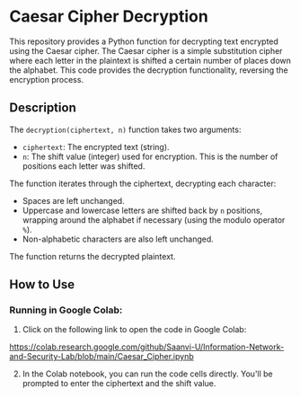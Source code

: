 
# Caesar Cipher Decryption

This repository provides a Python function for decrypting text encrypted using the Caesar cipher.  The Caesar cipher is a simple substitution cipher where each letter in the plaintext is shifted a certain number of places down the alphabet.  This code provides the decryption functionality, reversing the encryption process.

## Description

The `decryption(ciphertext, n)` function takes two arguments:

*   `ciphertext`: The encrypted text (string).
*   `n`: The shift value (integer) used for encryption. This is the number of positions each letter was shifted.

The function iterates through the ciphertext, decrypting each character:

*   Spaces are left unchanged.
*   Uppercase and lowercase letters are shifted back by `n` positions, wrapping around the alphabet if necessary (using the modulo operator `%`).
*   Non-alphabetic characters are also left unchanged.

The function returns the decrypted plaintext.

## How to Use


### Running in Google Colab:

1.  Click on the following link to open the code in Google Colab:

https://colab.research.google.com/github/Saanvi-U/Information-Network-and-Security-Lab/blob/main/Caesar_Cipher.ipynb

2.  In the Colab notebook, you can run the code cells directly. You'll be prompted to enter the ciphertext and the shift value.





